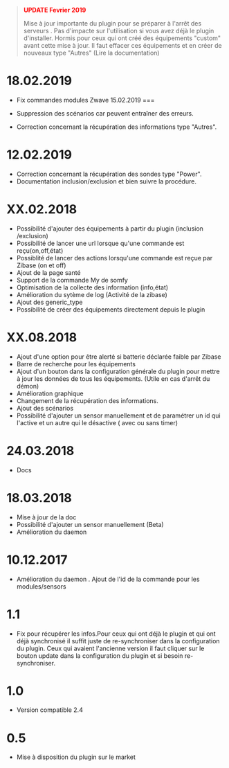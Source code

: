 > <span style="color:red">**UPDATE Fevrier 2019**</span>
>
> Mise à jour importante du plugin pour se préparer à l'arrêt des serveurs . Pas d'impacte sur l'utilisation si vous avez déjà le plugin d'installer. Hormis pour ceux qui ont créé des équipements "custom" avant cette mise à jour. Il faut effacer ces équipements et en créer de nouveaux type "Autres" (Lire la documentation)

18.02.2019
===

* Fix commandes modules Zwave
15.02.2019
===

* Suppression des scénarios car peuvent entraîner des erreurs.
* Correction concernant la récupération des informations type "Autres".



12.02.2019
===

* Correction concernant la récupération des sondes type "Power".
* Documentation inclusion/exclusion et bien suivre la procédure.

XX.02.2018
===

* Possibilité d'ajouter des équipements à partir du plugin (inclusion /exclusion)
* Possibilité de lancer une url lorsque qu'une commande est reçu(on,off,état)
* Possiblité de lancer des actions lorsqu'une commande est reçue par Zibase (on et off)
* Ajout de la page santé 
* Support de la commande My de somfy
* Optimisation de la collecte des information (info,état)
* Amélioration du sytème de log (Activité de la zibase)
* Ajout des generic_type
* Possibilité de créer des équipements directement depuis le plugin 


XX.08.2018
===

* Ajout d'une option pour être alerté si batterie déclarée faible par Zibase
* Barre de recherche pour les équipements
* Ajout d'un bouton dans la configuration générale du plugin pour mettre à jour les données de tous les équipements. (Utile en cas d'arrêt du démon)
* Amélioration graphique
* Changement de la récupération des informations.
* Ajout des scénarios
* Possibilité d'ajouter un sensor manuellement et de paramétrer un id qui l'active et un autre qui le désactive ( avec ou sans timer)

24.03.2018
===

* Docs

18.03.2018
===

* Mise à jour de la doc
* Possibilité d'ajouter un sensor manuellement (Beta)
* Amélioration du daemon



10.12.2017
=== 

* Amélioration du daemon . Ajout de l'id de la commande pour les modules/sensors

1.1
===

* Fix pour récupérer les infos.Pour ceux qui ont déjà  le plugin et qui ont déjà synchronisé il suffit juste de re-synchroniser dans la configuration du plugin. Ceux qui avaient l'ancienne version il faut cliquer sur le bouton update dans la configuration du plugin et si besoin re-synchroniser.

1.0
===

* Version compatible 2.4

0.5
===

* Mise à disposition du plugin sur le market
